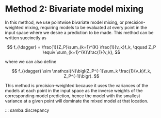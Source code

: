 # Method 2: Bivariate model mixing

In this method, we use pointwise bivariate model mixing, or precision-weighted mixing, requiring models to be evaluated at every point in the input space
where we desire a prediction to be made. This method can be written succinctly as

$$
f_{\dagger} = \frac{1}{Z_P}\sum_{k=1}^{K} \frac{1}{v_k}f_k,
   \qquad Z_P \equiv \sum_{k=1}^{K}\frac{1}{v_k},
$$

where we can also define

$$
f_{\dagger} \sim \mathcal{N}\bigl(Z_P^{-1}\sum_k \frac{1}{v_k}f_k, Z_P^{-1}\bigr).
$$

This method is precision-weighted because it uses the variances of the models at each point in the input space as the inverse weights of the corresponding model prediction, hence the model with the smallest variance at a given point will dominate the mixed model at that location.

::: samba.discrepancy
